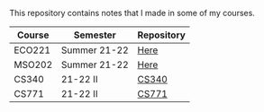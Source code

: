 This repository contains notes that I made in some of my courses.


|Course|Semester|Repository|
| --- | --- | --- |
| ECO221 | Summer 21-22 | [Here](./ECO221.pdf) |
| MSO202 | Summer 21-22 | [Here](./MSO202.pdf) |
| CS340 | 21-22 II | [CS340](https://github.com/cliche-niche/CS340/blob/main/Notes.pdf) |
| CS771 | 21-22 II | [CS771](https://github.com/cliche-niche/CS771/tree/main/Notes) |